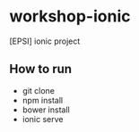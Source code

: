 # workshop-ionic
[EPSI] ionic project 

## How to run

- git clone
- npm install
- bower install
- ionic serve
